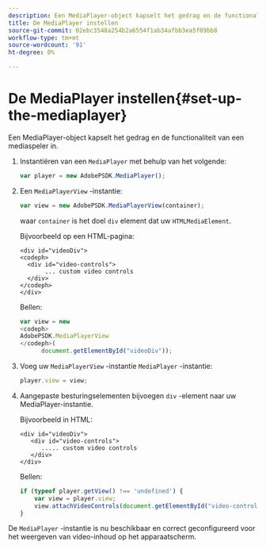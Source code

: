 ```yaml
---
description: Een MediaPlayer-object kapselt het gedrag en de functionaliteit van een mediaspeler in.
title: De MediaPlayer instellen
source-git-commit: 02ebc3548a254b2a6554f1ab34afbb3ea5f09bb8
workflow-type: tm+mt
source-wordcount: '91'
ht-degree: 0%

---
```


# De MediaPlayer instellen{#set-up-the-mediaplayer}

Een MediaPlayer-object kapselt het gedrag en de functionaliteit van een mediaspeler in.

1. Instantiëren van een `MediaPlayer` met behulp van het volgende:

   ```js
   var player = new AdobePSDK.MediaPlayer();
   ```

1. Een `MediaPlayerView` -instantie:

   ```js
   var view = new AdobePSDK.MediaPlayerView(container);
   ```

   waar `container` is het doel `div` element dat uw `HTMLMediaElement`.

   Bijvoorbeeld op een HTML-pagina:

   ```
   <div id="videoDiv"> 
   <codeph>
     <div id="video-controls"> 
          ... custom video controls 
     </div> 
   </codeph> 
   </div>
   ```

   Bellen:

   ```js
   var view = new  
   <codeph>
   AdobePSDK.MediaPlayerView 
   </codeph>( 
         document.getElementById("videoDiv"));  
   ```

1. Voeg uw `MediaPlayerView` -instantie `MediaPlayer` -instantie:

   ```js
   player.view = view;
   ```

1. Aangepaste besturingselementen bijvoegen `div` -element naar uw MediaPlayer-instantie.

   Bijvoorbeeld in HTML:

   ```
   <div id="videoDiv"> 
      <div id="video-controls"> 
         ..... custom video controls 
      </div> 
   </div>
   ```

   Bellen:

   ```js
   if (typeof player.getView() !== 'undefined') { 
       var view = player.view; 
       view.attachVideoControls(document.getElementById("video-controls")); 
   }
   ```

De `MediaPlayer` -instantie is nu beschikbaar en correct geconfigureerd voor het weergeven van video-inhoud op het apparaatscherm.
